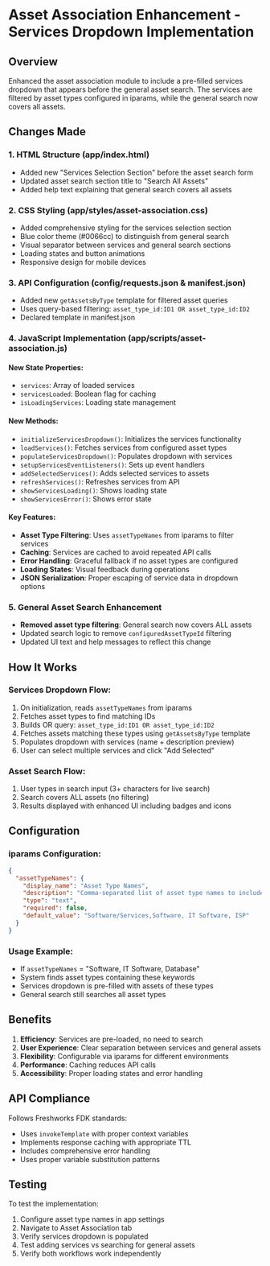 # Asset Association Enhancement - Services Dropdown Implementation

## Overview
Enhanced the asset association module to include a pre-filled services dropdown that appears before the general asset search. The services are filtered by asset types configured in iparams, while the general search now covers all assets.

## Changes Made

### 1. HTML Structure (app/index.html)
- Added new "Services Selection Section" before the asset search form
- Updated asset search section title to "Search All Assets"
- Added help text explaining that general search covers all assets

### 2. CSS Styling (app/styles/asset-association.css)
- Added comprehensive styling for the services selection section
- Blue color theme (#0066cc) to distinguish from general search
- Visual separator between services and general search sections
- Loading states and button animations
- Responsive design for mobile devices

### 3. API Configuration (config/requests.json & manifest.json)
- Added new `getAssetsByType` template for filtered asset queries
- Uses query-based filtering: `asset_type_id:ID1 OR asset_type_id:ID2`
- Declared template in manifest.json

### 4. JavaScript Implementation (app/scripts/asset-association.js)

#### New State Properties:
- `services`: Array of loaded services
- `servicesLoaded`: Boolean flag for caching
- `isLoadingServices`: Loading state management

#### New Methods:
- `initializeServicesDropdown()`: Initializes the services functionality
- `loadServices()`: Fetches services from configured asset types
- `populateServicesDropdown()`: Populates dropdown with services
- `setupServicesEventListeners()`: Sets up event handlers
- `addSelectedServices()`: Adds selected services to assets
- `refreshServices()`: Refreshes services from API
- `showServicesLoading()`: Shows loading state
- `showServicesError()`: Shows error state

#### Key Features:
- **Asset Type Filtering**: Uses `assetTypeNames` from iparams to filter services
- **Caching**: Services are cached to avoid repeated API calls
- **Error Handling**: Graceful fallback if no asset types are configured
- **Loading States**: Visual feedback during operations
- **JSON Serialization**: Proper escaping of service data in dropdown options

### 5. General Asset Search Enhancement
- **Removed asset type filtering**: General search now covers ALL assets
- Updated search logic to remove `configuredAssetTypeId` filtering
- Updated UI text and help messages to reflect this change

## How It Works

### Services Dropdown Flow:
1. On initialization, reads `assetTypeNames` from iparams
2. Fetches asset types to find matching IDs
3. Builds OR query: `asset_type_id:ID1 OR asset_type_id:ID2`
4. Fetches assets matching these types using `getAssetsByType` template
5. Populates dropdown with services (name + description preview)
6. User can select multiple services and click "Add Selected"

### Asset Search Flow:
1. User types in search input (3+ characters for live search)
2. Search covers ALL assets (no filtering)
3. Results displayed with enhanced UI including badges and icons

## Configuration

### iparams Configuration:
```json
{
  "assetTypeNames": {
    "display_name": "Asset Type Names",
    "description": "Comma-separated list of asset type names to include (e.g., 'Software, IT Software, ISP')",
    "type": "text",
    "required": false,
    "default_value": "Software/Services,Software, IT Software, ISP"
  }
}
```

### Usage Example:
- If `assetTypeNames` = "Software, IT Software, Database"
- System finds asset types containing these keywords
- Services dropdown is pre-filled with assets of these types
- General search still searches all asset types

## Benefits

1. **Efficiency**: Services are pre-loaded, no need to search
2. **User Experience**: Clear separation between services and general assets
3. **Flexibility**: Configurable via iparams for different environments
4. **Performance**: Caching reduces API calls
5. **Accessibility**: Proper loading states and error handling

## API Compliance

Follows Freshworks FDK standards:
- Uses `invokeTemplate` with proper context variables
- Implements response caching with appropriate TTL
- Includes comprehensive error handling
- Uses proper variable substitution patterns

## Testing

To test the implementation:
1. Configure asset type names in app settings
2. Navigate to Asset Association tab
3. Verify services dropdown is populated
4. Test adding services vs searching for general assets
5. Verify both workflows work independently 